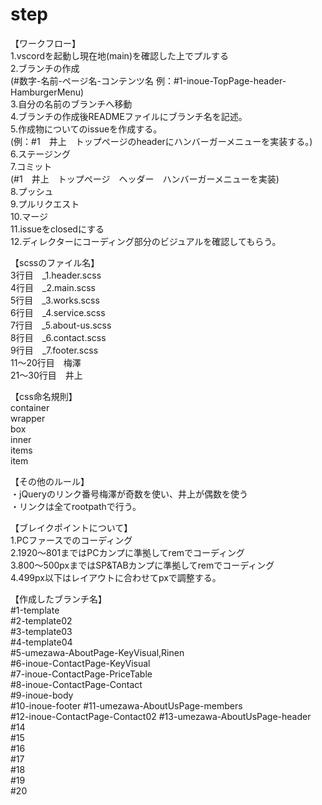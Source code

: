 # step

【ワークフロー】  
1.vscordを起動し現在地(main)を確認した上でプルする  
2.ブランチの作成  
(#数字-名前-ページ名-コンテンツ名 例：#1-inoue-TopPage-header-HamburgerMenu)  
3.自分の名前のブランチへ移動  
4.ブランチの作成後READMEファイルにブランチ名を記述。  
5.作成物についてのissueを作成する。  
(例：#1　井上　トップページのheaderにハンバーガーメニューを実装する。)  
6.ステージング  
7.コミット  
(#1　井上　トップページ　ヘッダー　ハンバーガーメニューを実装)  
8.プッシュ  
9.プルリクエスト  
10.マージ  
11.issueをclosedにする  
12.ディレクターにコーディング部分のビジュアルを確認してもらう。  
  
【scssのファイル名】  
3行目　_1.header.scss  
4行目　_2.main.scss  
5行目　_3.works.scss  
6行目　_4.service.scss  
7行目　_5.about-us.scss  
8行目　_6.contact.scss  
9行目　_7.footer.scss  
11〜20行目　梅澤  
21〜30行目　井上  
  
【css命名規則】  
container  
wrapper  
box  
inner  
items  
item  
  
【その他のルール】  
・jQueryのリンク番号梅澤が奇数を使い、井上が偶数を使う  
・リンクは全てrootpathで行う。  
  
【ブレイクポイントについて】  
1.PCファースでのコーディング  
2.1920〜801まではPCカンプに準拠してremでコーディング  
3.800〜500pxまではSP&TABカンプに準拠してremでコーディング  
4.499px以下はレイアウトに合わせてpxで調整する。  
  
【作成したブランチ名】  
#1-template  
#2-template02  
#3-template03  
#4-template04  
#5-umezawa-AboutPage-KeyVisual,Rinen  
#6-inoue-ContactPage-KeyVisual  
#7-inoue-ContactPage-PriceTable  
#8-inoue-ContactPage-Contact  
#9-inoue-body  
#10-inoue-footer
#11-umezawa-AboutUsPage-members  
#12-inoue-ContactPage-Contact02
#13-umezawa-AboutUsPage-header 
#14  
#15  
#16  
#17  
#18  
#19  
#20  
